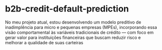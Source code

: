 # b2b-credit-default-prediction
No meu projeto atual, estou desenvolvendo um modelo preditivo de inadimplência para micro e pequenas empresas (MPEs), incorporando essa visão comportamental às variáveis tradicionais de crédito — com foco em gerar valor para instituições financeiras que buscam reduzir risco e melhorar a qualidade de suas carteiras
